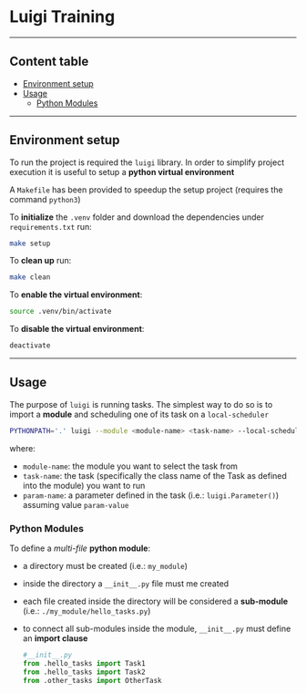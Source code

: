 # Luigi Training

---

## Content table

- [Environment setup](#environment-setup)
- [Usage](#usage)
  - [Python Modules](#python-modules)

---

## Environment setup

To run the project is required the `luigi` library.
In order to simplify project execution it is useful to setup a **python virtual environment**

A `Makefile` has been provided to speedup the setup project (requires the command `python3`)

To **initialize** the `.venv` folder and download the dependencies under `requirements.txt` run: 

```bash 
make setup
```

To **clean up** run:
```bash 
make clean
```

To **enable the virtual environment**:
```bash 
source .venv/bin/activate
```

To **disable the virtual environment**:
```bash 
deactivate
```
---

## Usage

The purpose of `luigi` is running tasks. The simplest way to do so is to import a **module** and scheduling one of its
task on a `local-scheduler`

```bash
PYTHONPATH='.' luigi --module <module-name> <task-name> --local-scheduler  --<param-name> <param-value>
```

where:
- `module-name`: the module you want to select the task from
- `task-name`: the task (specifically the class name of the Task as defined into the module) you want to run
- `param-name`: a parameter defined in the task (i.e.: `luigi.Parameter()`) assuming value `param-value`

### Python Modules

To define a _multi-file_ **python module**:
- a directory must be created (i.e.: `my_module`)
- inside the directory a `__init__.py` file must me created
- each file created inside the directory will be considered a **sub-module** (i.e.: `./my_module/hello_tasks.py`)
- to connect all sub-modules inside the module, `__init__.py` must define an **import clause**

    ```python
    #__init__.py
    from .hello_tasks import Task1
    from .hello_tasks import Task2
    from .other_tasks import OtherTask
    ```